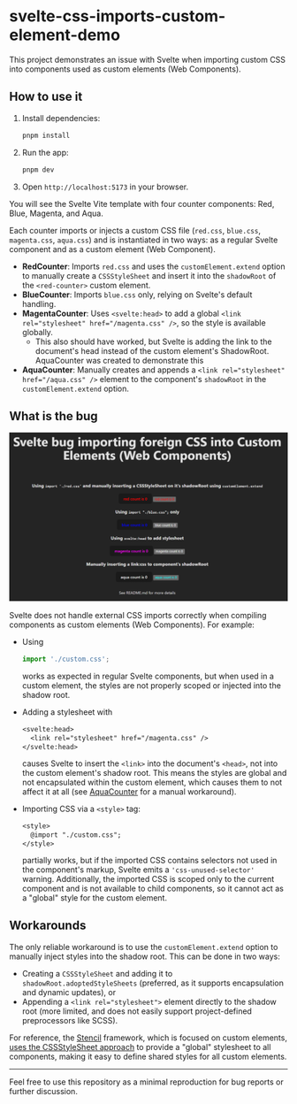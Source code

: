 # svelte-css-imports-custom-element-demo

This project demonstrates an issue with Svelte when importing custom CSS into components used as custom elements (Web Components).

## How to use it

1. Install dependencies:
   ```sh
   pnpm install
   ```
2. Run the app:
   ```sh
   pnpm dev
   ```
3. Open `http://localhost:5173` in your browser.

You will see the Svelte Vite template with four counter components: Red, Blue, Magenta, and Aqua.

Each counter imports or injects a custom CSS file (`red.css`, `blue.css`, `magenta.css`, `aqua.css`) and is instantiated in two ways: as a regular Svelte component and as a custom element (Web Component).

- **RedCounter**: Imports `red.css` and uses the `customElement.extend` option to manually create a `CSSStyleSheet` and insert it into the `shadowRoot` of the `<red-counter>` custom element.
- **BlueCounter**: Imports `blue.css` only, relying on Svelte's default handling.
- **MagentaCounter**: Uses `<svelte:head>` to add a global `<link rel="stylesheet" href="/magenta.css" />`, so the style is available globally.
	- This also should have worked, but Svelte is adding the link to the document's head instead of the custom element's ShadowRoot. AquaCounter was created to demonstrate this
- **AquaCounter**: Manually creates and appends a `<link rel="stylesheet" href="/aqua.css" />` element to the component's `shadowRoot` in the `customElement.extend` option.

## What is the bug

![bug demo print](bug_demo.png)

Svelte does not handle external CSS imports correctly when compiling components as custom elements (Web Components). For example:

- Using
  ```js
  import './custom.css';
  ```
  works as expected in regular Svelte components, but when used in a custom element, the styles are not properly scoped or injected into the shadow root.

- Adding a stylesheet with
  ```svelte
  <svelte:head>
    <link rel="stylesheet" href="/magenta.css" />
  </svelte:head>
  ```
  causes Svelte to insert the `<link>` into the document's `<head>`, not into the custom element's shadow root. This means the styles are global and not encapsulated within the custom element, which causes them to not affect it at all (see [AquaCounter](src/lib/AquaCounter.svelte) for a manual workaround).

- Importing CSS via a `<style>` tag:
  ```svelte
  <style>
    @import "./custom.css";
  </style>
  ```
  partially works, but if the imported CSS contains selectors not used in the component's markup, Svelte emits a `'css-unused-selector'` warning. Additionally, the imported CSS is scoped only to the current component and is not available to child components, so it cannot act as a "global" style for the custom element.

## Workarounds

The only reliable workaround is to use the `customElement.extend` option to manually inject styles into the shadow root. This can be done in two ways:

- Creating a `CSSStyleSheet` and adding it to `shadowRoot.adoptedStyleSheets` (preferred, as it supports encapsulation and dynamic updates), or
- Appending a `<link rel="stylesheet">` element directly to the shadow root (more limited, and does not easily support project-defined preprocessors like SCSS).

For reference, the [Stencil](https://stenciljs.com/) framework, which is focused on custom elements, [uses the CSSStyleSheet approach](https://github.com/stenciljs/core/blob/28e2a062f6c0e107c0a8d25c18304b5db79f0fb4/src/utils/shadow-root.ts#L21) to provide a "global" stylesheet to all components, making it easy to define shared styles for all custom elements.

---

Feel free to use this repository as a minimal reproduction for bug reports or further discussion.
